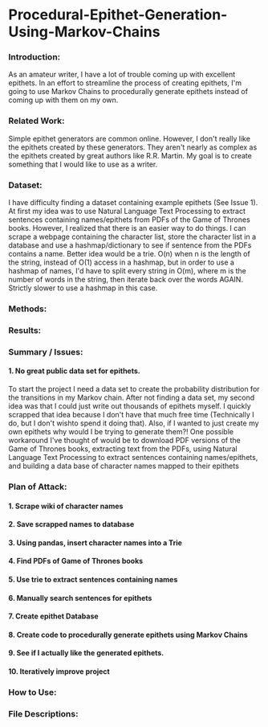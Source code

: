 # Procedural-Epithet-Generation-Using-Markov-Chains

### Introduction:
As an amateur writer, I have a lot of trouble coming up with excellent epithets. In an effort to streamline the process of creating epithets, I'm going to use Markov Chains to procedurally generate epithets instead of coming up with them on my own. 

### Related Work:
Simple epithet generators are common online. However, I don't really like the epithets created by these generators. They aren't nearly as complex as the epithets created by great authors like R.R. Martin. My goal is to create something that I would like to use as a writer. 

### Dataset:
I have difficulty finding a dataset containing example epithets (See Issue 1). At first my idea was to use Natural Language Text Processing to extract sentences containing names/epithets from PDFs of the Game of Thrones books. However, I realized that there is an easier way to do things. I can scrape a webpage containing the character list, store the character list in a database and use a hashmap/dictionary to see if sentence from the PDFs contains a name. Better idea would be a trie. O(n) when n is the length of the string, instead of O(1) access in a hashmap, but in order to use a hashmap of names, I'd have to split every string in O(m), where m is the number of words in the string, then iterate back over the words AGAIN. Strictly slower to use a hashmap in this case. 

### Methods:


### Results:


### Summary / Issues:
#### 1. No great public data set for epithets.
To start the project I need a data set to create the probability distribution for the transitions in my Markov chain. After not finding a data set, my second idea was that I could just write out thousands of epithets myself. I quickly scrapped that idea because I don't have that much free time (Technically I do, but I don't wishto spend it doing that). Also, if I wanted to just create my own epithets why would I be trying to generate them?! One possible workaround I've thought of would be to download PDF versions of the Game of Thrones books, extracting text from the PDFs, using Natural Language Text Processing to extract sentences containing names/epithets, and building a data base of character names mapped to their epithets


### Plan of Attack:
#### 1. Scrape wiki of character names
#### 2. Save scrapped names to database
#### 3. Using pandas, insert character names into a Trie
#### 4. Find PDFs of Game of Thrones books
#### 5. Use trie to extract sentences containing names
#### 6. Manually search sentences for epithets
#### 7. Create epithet Database
#### 8. Create code to procedurally generate epithets using Markov Chains
#### 9. See if I actually like the generated epithets.
#### 10. Iteratively improve project
### How to Use:


### File Descriptions:
